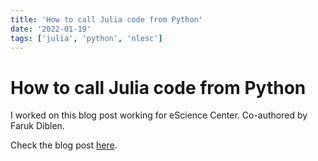 ```yaml
---
title: 'How to call Julia code from Python'
date: '2022-01-19'
tags: ['julia', 'python', 'nlesc']
---
```


# How to call Julia code from Python

I worked on this blog post working for eScience Center.
Co-authored by Faruk Diblen.

Check the blog post [here](https://blog.esciencecenter.nl/how-to-call-julia-code-from-python-8589a56a98f2).
